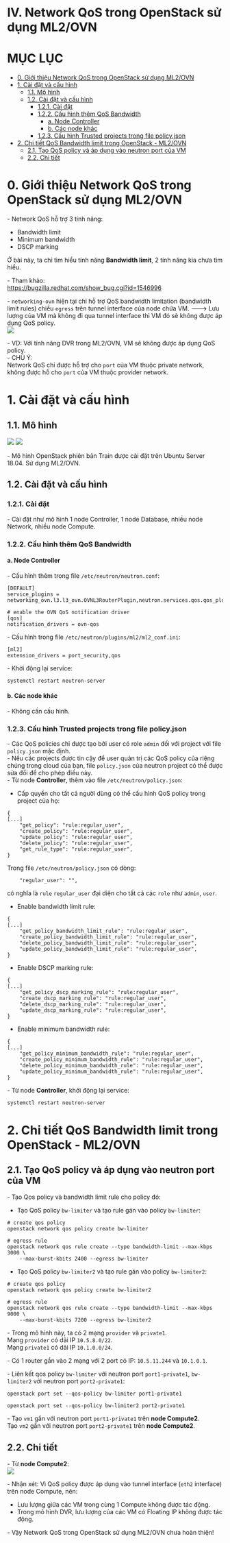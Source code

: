 # IV. Network QoS trong OpenStack sử dụng ML2/OVN

# MỤC LỤC
- [0. Giới thiệu Network QoS trong OpenStack sử dụng ML2/OVN](#0-giới-thiệu-network-qos-trong-openstack-sử-dụng-ml2/ovn)
- [1. Cài đặt và cấu hình](#1-cài-đặt-và-cấu-hình)
  - [1.1. Mô hình](#11-mô-hình)
  - [1.2. Cài đặt và cấu hình](#12-cài-đặt-và-cấu-hình)
    - [1.2.1. Cài đặt](#121-cài-đặt)
    - [1.2.2. Cấu hình thêm QoS Bandwidth](#122-cấu-hình-thêm-qos-bandwidth)
      - [a. Node Controller](#a-node-controller)
      - [b. Các node khác](#b-các-node-khác)
    - [1.2.3. Cấu hình Trusted projects trong file policy.json](#123-cấu-hình-trusted-projects-trong-file-policyjson)
- [2. Chi tiết QoS Bandwidth limit trong OpenStack - ML2/OVN](#2-chi-tiết-qos-bandwidth-limit-trong-openstack---ml2/ovn)
  - [2.1. Tạo QoS policy và áp dụng vào neutron port của VM](#21-tạo-qos-policy-và-áp-dụng-vào-neutron-port-của-vm)
  - [2.2. Chi tiết](#22-chi-tiết)

# 0. Giới thiệu Network QoS trong OpenStack sử dụng ML2/OVN
\- Network QoS hỗ trợ 3 tính năng:  
- Bandwidth limit
- Minimum bandwidth
- DSCP marking

Ở bài này, ta chỉ tìm hiểu tính năng **Bandwidth limit**, 2 tính năng kia chưa tìm hiểu.  

\- Tham khảo:  
https://bugzilla.redhat.com/show_bug.cgi?id=1546996  

\- `networking-ovn` hiện tại chỉ hỗ trợ QoS bandwidth limitation (bandwidth limit rules) chiều `egress` trên tunnel interface của node chứa VM.  ---> Lưu lượng của VM mà không đi qua tunnel interface thì VM đó sẽ không được áp dụng QoS policy.  
<img src="../images/IV.Network-QoS-in-OPS-OVN-0.png" />  

\- VD: Với tính năng DVR trong ML2/OVN, VM sẽ không được áp dụng QoS policy.  
\- CHÚ Ý:  
Network QoS chỉ được hỗ trợ cho `port` của VM thuộc private network, không được hỗ cho `port` của VM thuộc provider network.  

# 1. Cài đặt và cấu hình
## 1.1. Mô hình
<img src="../images/IV.Network-QoS-in-OPS-OVN-1.png" />  
<img src="../images/IV.Network-QoS-in-OPS-OVN-2.png" />  

\- Mô hình OpenStack phiên bản Train được cài đặt trên Ubuntu Server 18.04. Sử dụng ML2/OVN.  

## 1.2. Cài đặt và cấu hình
### 1.2.1. Cài đặt
\- Cài đặt như mô hình 1 node Controller, 1 node Database, nhiều node Network, nhiều node Compute.  

### 1.2.2. Cấu hình thêm QoS Bandwidth
#### a. Node Controller
\- Cấu hình thêm trong file `/etc/neutron/neutron.conf`:  
```
[DEFAULT]
service_plugins = networking_ovn.l3.l3_ovn.OVNL3RouterPlugin,neutron.services.qos.qos_plugin.QoSPlugin

# enable the OVN QoS notification driver
[qos]
notification_drivers = ovn-qos
```

\- Cấu hình trong file `/etc/neutron/plugins/ml2/ml2_conf.ini`:  
```
[ml2]
extension_drivers = port_security,qos
```

\- Khởi động lại service:  
```
systemctl restart neutron-server
```

#### b. Các node khác
\- Không cần cấu hình.  

### 1.2.3. Cấu hình Trusted projects trong file policy.json
\- Các QoS policies chỉ được tạo bởi user có role `admin` đối với project với file `policy.json` mặc định.  
\- Nếu các projects được tin cậy để user quản trị các QoS policy của riêng chúng trong cloud của bạn, file `policy.json` của neutron project có thể được sửa đổi để cho phép điều này.  
\- Từ node **Controller**, thêm vào file `/etc/neutron/policy.json`:  
- Cấp quyền cho tất cả người dùng có thể cấu hình QoS policy trong project của họ:  
```
{
[...]
    "get_policy": "rule:regular_user",
    "create_policy": "rule:regular_user",
    "update_policy": "rule:regular_user",
    "delete_policy": "rule:regular_user",
    "get_rule_type": "rule:regular_user",
}
```

Trong file `/etc/neutron/policy.json` có dòng:  
```
    "regular_user": "",
```

có nghĩa là `rule` `regular_user` đại diện cho tất cả các `role` như `admin`, `user`.  


-  Enable bandwidth limit rule:  
```
{
[...]
    "get_policy_bandwidth_limit_rule": "rule:regular_user",
    "create_policy_bandwidth_limit_rule": "rule:regular_user",
    "delete_policy_bandwidth_limit_rule": "rule:regular_user",
    "update_policy_bandwidth_limit_rule": "rule:regular_user",
}
```

- Enable DSCP marking rule:  
```
{
[...]
    "get_policy_dscp_marking_rule": "rule:regular_user",
    "create_dscp_marking_rule": "rule:regular_user",
    "delete_dscp_marking_rule": "rule:regular_user",
    "update_dscp_marking_rule": "rule:regular_user",
}
```

- Enable minimum bandwidth rule:
```
{
[...]
    "get_policy_minimum_bandwidth_rule": "rule:regular_user",
    "create_policy_minimum_bandwidth_rule": "rule:regular_user",
    "delete_policy_minimum_bandwidth_rule": "rule:regular_user",
    "update_policy_minimum_bandwidth_rule": "rule:regular_user",
}
```


\- Từ node **Controller**, khởi động lại service:  
```
systemctl restart neutron-server
```

# 2. Chi tiết QoS Bandwidth limit trong OpenStack - ML2/OVN
## 2.1. Tạo QoS policy và áp dụng vào neutron port của VM
\- Tạo Qos policy và bandwidth limit rule cho policy đó:  
- Tạo QoS policy `bw-limiter` và tạo rule gán vào policy `bw-limiter`:  
```
# create qos policy
openstack network qos policy create bw-limiter

# egress rule
openstack network qos rule create --type bandwidth-limit --max-kbps 3000 \
    --max-burst-kbits 2400 --egress bw-limiter
```

- Tạo QoS policy `bw-limiter2` và tạo rule gán vào policy `bw-limiter2`:  
```
# create qos policy
openstack network qos policy create bw-limiter2

# egress rule
openstack network qos rule create --type bandwidth-limit --max-kbps 9000 \
    --max-burst-kbits 7200 --egress bw-limiter2
```

  
\- Trong mô hình này, ta có 2 mạng `provider` và `private1`.  
Mạng `provider` có dải IP `10.5.8.0/22`.  
Mạng `private1` có dải IP `10.1.0.0/24`. 

\- Có 1 router gắn vào 2 mạng với 2 port có IP: `10.5.11.244` và `10.1.0.1`.  

\- Liên kết qos policy `bw-limiter` với neutron port `port1-private1`, `bw-limiter2` với neutron port `port2-private1`:  
```
openstack port set --qos-policy bw-limiter port1-private1

openstack port set --qos-policy bw-limiter2 port2-private1
```

\- Tạo `vm1` gắn với neutron port `port1-private1` trên **node Compute2**.  
Tạo `vm2` gắn với neutron port `port2-private1` trên **node Compute2**.  

## 2.2. Chi tiết
\- Từ **node Compute2**:  
<img src="../images/IV.Network-QoS-in-OPS-OVN-4.png" />  

\- Nhận xét: Vì QoS policy được áp dụng vào tunnel interface (`eth2` interface) trên node Compute, nên:  
- Lưu lượng giữa các VM trong cùng 1 Compute không được tác động.
- Trong mô hình DVR, lưu lượng của các VM có Floating IP không được tác động.

\- Vậy Network QoS trong OpenStack sử dụng ML2/OVN chưa hoàn thiện!  
